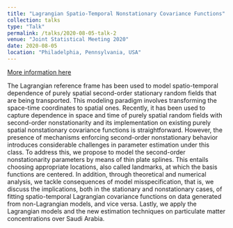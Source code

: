 ```yaml
---
title: "Lagrangian Spatio-Temporal Nonstationary Covariance Functions"
collection: talks
type: "Talk"
permalink: /talks/2020-08-05-talk-2
venue: "Joint Statistical Meeting 2020"
date: 2020-08-05
location: "Philadelphia, Pennsylvania, USA"
---
```


[More information here](http://exampleurl.com)

The Lagrangian reference frame has been used to model spatio-temporal dependence of purely spatial second-order stationary random fields that are being transported. This modeling paradigm involves transforming the space-time coordinates to spatial ones. Recently, it has been used to capture dependence in space and time of purely spatial random fields with second-order nonstationarity and its implementation on existing purely spatial nonstationary covariance functions is straightforward. However, the presence of mechanisms enforcing second-order nonstationary behavior introduces considerable challenges in parameter estimation under this class. To address this, we propose to model the second-order nonstationarity parameters by means of thin plate splines. This entails choosing appropriate locations, also called landmarks, at which the basis functions are centered. In addition, through theoretical and numerical analysis, we tackle consequences of model misspecification, that is, we discuss the implications, both in the stationary and nonstationary cases, of fitting spatio-temporal Lagrangian covariance functions on data generated from non-Lagrangian models, and vice versa. Lastly, we apply the Lagrangian models and the new estimation techniques on particulate matter concentrations over Saudi Arabia.
